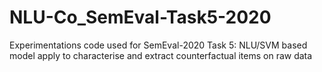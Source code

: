 # NLU-Co_SemEval-Task5-2020
Experimentations code used for SemEval-2020 Task 5: NLU/SVM based model apply to characterise and extract counterfactual items on raw data
